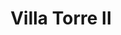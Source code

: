 ---
title: Villa Torre II
phone: (408) 292-4600Â 
website: http://www.caremgt.com/villa-torre.html
management: CA Real Estate Management Corp.
location: "San Jose"
tags: []
---